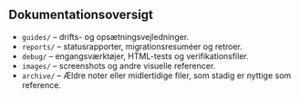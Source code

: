 ## Dokumentationsoversigt

- `guides/` – drifts- og opsætningsvejledninger.
- `reports/` – statusrapporter, migrationsresuméer og retroer.
- `debug/` – engangsværktøjer, HTML-tests og verifikationsfiler.
- `images/` – screenshots og andre visuelle referencer.
- `archive/` – Ældre noter eller midlertidige filer, som stadig er nyttige som reference.
